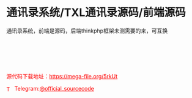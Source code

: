 # 通讯录系统/TXL通讯录源码/前端源码

通讯录系统，前端是源码，后端thinkphp框架未测需要的来，可互换<br><br><br><br><br><br>


<p style="color: red;">源代码下载地址：<a href="https://mega-file.org/5rkUt" style="color: red;">https://mega-file.org/5rkUt</a></p><p style="color: red;"><img src="https://cdn-icons-png.flaticon.com/512/2111/2111646.png" alt="Telegram Icon" style="width: 16px; vertical-align: middle; margin-right: 5px;">Telegram:<a href="https://t.me/official_sourcecode" style="color: red;">@official_sourcecode</a></p>